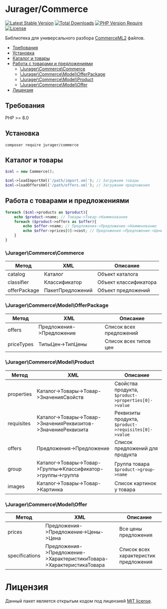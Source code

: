 # Jurager/Commerce
[![Latest Stable Version](https://poser.pugx.org/jurager/commerce/v/stable)](https://packagist.org/packages/jurager/commerce)
[![Total Downloads](https://poser.pugx.org/jurager/commerce/downloads)](https://packagist.org/packages/jurager/commerce)
[![PHP Version Require](http://poser.pugx.org/jurager/commerce/require/php)](https://packagist.org/packages/jurager/commerce)
[![License](https://poser.pugx.org/jurager/commerce/license)](https://packagist.org/packages/jurager/commerce)

Библиотека для универсального разбора [CommerceML2](http://v8.1c.ru/edi/edi_stnd/90/92.htm) файлов.

- [Требования](#требования)
- [Установка](#установка)
- [Каталог и товары](#каталог-и-товары)
- [Работа с товарами и предложениями](#работа-с-товарами-и-предложениями)
  - [\Jurager\Commerce\Commerce](#juragercommercecommerce)
  - [\Jurager\Commerce\Model\OfferPackage](#juragercommercemodelofferpackage)
  - [\Jurager\Commerce\Model\Product](#juragercommercemodelproduct)
  - [\Jurager\Commerce\Model\Offer](#juragercommercemodeloffer)
- [Лицензия](#лицензия)

Требования
-------------------------------------------

PHP >= 8.0

Установка
-------------------------------------------
`composer require jurager/commerce`

Каталог и товары
-------------------------------------------

```php
$cml = new Commerce();

$cml->loadImportXml('/path/import.xml'); // Загружаем товары
$cml->loadOffersXml('/path/offers.xml'); // Загружаем предложения
```

Работа с товарами и предложениями
-------------------------------------------

```php
foreach ($cml->products as $product){
    echo $product->name; // Товары->Товар->Наименование
    foreach ($product->offers as $offer){
        echo $offer->name; // Предложения->Предложение->Наименование
        echo $offer->prices[0]->cost; // Предложения->Предложение->Цены->Цена->ЦенаЗаЕдиницу
    }
}
```

### \Jurager\Commerce\Commerce

| Метод        | XML              | Описание              |
|--------------|------------------|-----------------------|
| catalog      | Каталог          | Объект каталога       |
| classifier   | Классификатор    | Объект классификатора |
| offerPackage | ПакетПредложений | Объект предложений    |

### \Jurager\Commerce\Model\OfferPackage

| Метод      | XML                      | Описание                |
|------------|--------------------------|-------------------------|
| offers     | Предложения->Предложение | Список всех предложений |
| priceTypes | ТипыЦен->ТипЦены         | Список всех типов цен   |

### \Jurager\Commerce\Model\Product

| Метод      | XML                                                           | Описание                                             |
|------------|---------------------------------------------------------------|------------------------------------------------------|
| properties | Каталог->Товары->Товар->ЗначенияСвойств                       | Свойства продукта, `$product->properties[0]->value`  |
| requisites | Каталог->Товары->Товар->ЗначенияРеквизитов->ЗначениеРеквизита | Реквизиты продукта, `$product->requisites[0]->value` |
| offers     | Предложения->Предложение                                      | Список предложений для продукта                      |
| group      | Каталог->Товары->Товар->Группы=>Классификатор->группы->группа | Группа товара `$product->group->name`                |
| images     | Каталог->Товары->Товар->Картинка                              | Список картинок у товара                             |

### \Jurager\Commerce\Model\Offer

| Метод          | XML                                                                  | Описание                              |
|----------------|----------------------------------------------------------------------|---------------------------------------|
| prices         | Предложения->Предложение->Цены->Цена                                 | Все цены предложения                  |
| specifications | Предложения->Предложение->ХарактеристикиТовара->ХарактеристикаТовара | Список всех характеристик предложения |

# Лицензия
Данный пакет является открытым кодом под лицензией [MIT license](LICENSE).
